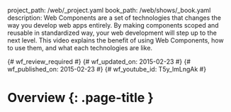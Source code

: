 project_path: /web/_project.yaml
book_path: /web/shows/_book.yaml
description: Web Components are a set of technologies that changes the way you develop web apps entirely. By making components scoped and reusable in standardized way, your web development will step up to the next level. This video explains the benefit of using Web Components, how to use them, and what each technologies are like.

{# wf_review_required #}
{# wf_updated_on: 2015-02-23 #}
{# wf_published_on: 2015-02-23 #}
{# wf_youtube_id: T5y_lmLngAk #}

# Overview {: .page-title }


<div class="video-wrapper">
  <iframe class="devsite-embedded-youtube-video" data-video-id="T5y_lmLngAk"
          data-autohide="1" data-showinfo="0" frameborder="0" allowfullscreen>
  </iframe>
</div>

